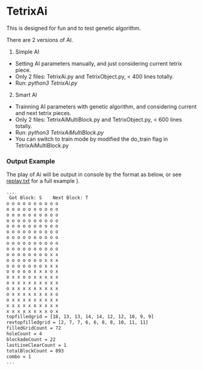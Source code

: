 # TetrixAi

This is designed for fun and to test genetic algorithm.

There are 2 versions of AI.

1. Simple AI
  - Setting AI parameters manually, and just considering current tetrix piece.
  - Only 2 files: TetrixAi.py and TetrixObject.py, < 400 lines totally.
  - Run: _python3 TetrixAi.py_
2. Smart AI
  - Trainning AI parameters with genetic algorithm, and considering current and next tetrix pieces.
  - Only 2 files: TetrixAiMultiBlock.py and TetrixObject.py, < 600 lines totally.
  - Run: _python3 TetrixAiMultiBlock.py_
  - You can switch to train mode by modified the do_train flag in TetrixAiMultiBlock.py

### Output Example
The play of Ai will be output in console by the format as below, or see [replay.txt](replay.txt) for a full example ).
``` txt
...
 Got Block: S	 Next Block: T
o o o o o o o o o o 
o o o o o o o o o o 
o o o o o o o o o o 
o o o o o o o o o o 
o o o o o o o o o o 
o o o o o o o o o o 
o o o o o o o o o o 
o o o o o o o o o o 
o o o o o o o o o o 
o o o o o o o o x x 
o o o o o o o x x x 
o o o o o o o x x x 
o o o o o x x x o x 
o x x o o x x x x x 
o x x x x x x x x x 
o x x x x x x x x x 
o x x x x x x x x o 
o x x x x x x x x x 
x x x x x o x x x x 
x x x x x x x x o x 
topfilledgrid = [18, 13, 13, 14, 14, 12, 12, 10, 9, 9]
revtopfilledgrid = [2, 7, 7, 6, 6, 8, 8, 10, 11, 11]
filledGridCount = 72
holeCount = 4
blockadeCount = 22
lastLineClearCount = 1
totalBlockCount = 893
combo = 1
...
```

